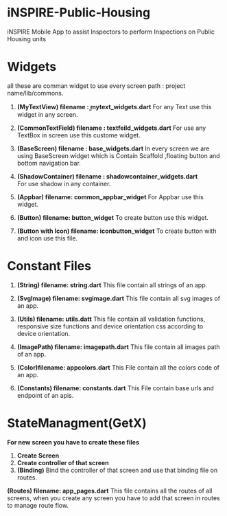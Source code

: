 # iNSPIRE-Public-Housing
iNSPIRE Mobile App to assist Inspectors to perform Inspections on Public Housing units

# Widgets
all these are comman widget to use every screen
path : project name/lib/commons.

1. **(MyTextView) filename : ̰mytext_widgets.dart** For any Text  use this widget in any screen.

2. **(CommonTextField) filename : textfeild_widgets.dart**  For use any TextBox in screen use this custome widget.

3. **(BaseScreen) filename : base_widgets.dart** In every screen we are using  BaseScreen widget which is Contain Scaffold ,floating button and bottom navigation bar.

4. **(ShadowContainer) filename : shadowcontainer_widgets.dart**  
For use shadow in any container.

5. **(Appbar) filename: common_appbar_widget** For Appbar use this widget.

6. **(Button) filename: button_widget** To create button use this widget.

7. **(Button with Icon) filename: iconbutton_widget** To create button with and icon use this file.

# Constant Files

1. **(String) filename: string.dart** This file contain all strings of an app.

2. **(SvgImage) filename: svgimage.dart** This file contain all svg images of an app.

3. **(Utils) filename: utils.datt** This file contain all validation functions, responsive size functions and device orientation css according to device orientation.

4. **(ImagePath) filename: imagepath.dart** This file contain all images path of an app.

5. **(Color)filename: appcolors.dart** This File contain all the colors code of an app.

6. **(Constants) filename: constants.dart** This File contain base urls and endpoint of an apis.

# StateManagment(GetX)

**For new screen you have to create these files**

1. **Create Screen**
2. **Create controller of that screen** 
3. **(Binding)** Bind the controller of that screen and use that binding file on routes.

**(Routes) filename: app_pages.dart** This file contains all the routes of all screens, when you create any screen you have to add that screen in routes to manage route flow.


